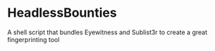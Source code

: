 # HeadlessBounties
A shell script that bundles Eyewitness and Sublist3r to create a great fingerprinting tool
